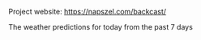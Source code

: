 Project website: https://napszel.com/backcast/

The weather predictions for today from the past 7 days
